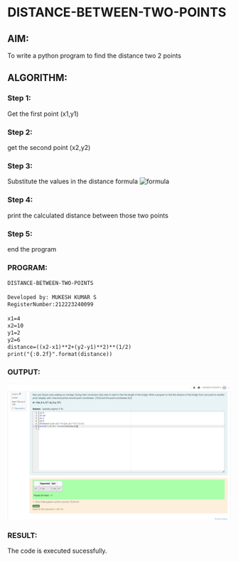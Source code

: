 # DISTANCE-BETWEEN-TWO-POINTS

## AIM:
To write a python program to find the distance two 2 points
## ALGORITHM:
### Step 1: 
Get the first point (x1,y1)
### Step 2: 
get the second point (x2,y2)
### Step 3: 
Substitute the values in the distance formula  ![formula](/formula.JPG)
### Step 4: 
print the calculated distance between those two points
### Step 5: 
end the program
### PROGRAM:
```
DISTANCE-BETWEEN-TWO-POINTS

Developed by: MUKESH KUMAR S
RegisterNumber:212223240099

x1=4
x2=10
y1=2
y2=6
distance=((x2-x1)**2+(y2-y1)**2)**(1/2)
print("{:0.2f}".format(distance))
```


### OUTPUT:
![alt text](image.png)


### RESULT:
The code is executed sucessfully.

